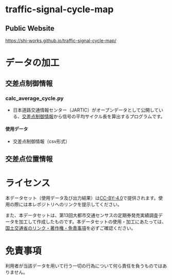 # traffic-signal-cycle-map
## Public Website
https://shi-works.github.io/traffic-signal-cycle-map/

# データの加工
## 交差点制御情報
### calc_average_cycle.py
- 日本道路交通情報センター（JARTIC）がオープンデータとして公開している、[交差点制御情報](https://www.jartic.or.jp/)から信号の平均サイクル長を算出するプログラムです。
#### 使用データ
- 交差点制御情報（csv形式）

## 交差点位置情報

# ライセンス
本データセット（使用データ及び出力結果）は[CC-BY-4.0](https://github.com/shi-works/traffic-accident-pmtiles/blob/main/LICENSE)で提供されます。使用の際には本レポジトリへのリンクを提示してください。

また、本データセットは、第13回大都市交通センサスの定期券発売実績調査データを加工して作成したものです。本データセットの使用・加工にあたっては、[国土交通省のリンク・著作権・免責事項](https://www.mlit.go.jp/link.html)を必ずご確認ください。

# 免責事項
利用者が当該データを用いて行う一切の行為について何ら責任を負うものではありません。
